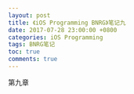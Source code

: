 ```yaml
---
layout: post
title: 《iOS Programming BNRG》笔记九
date: 2017-07-28 23:00:00 +0800
categories: iOS Programming
tags: BNRG笔记
toc: true
comments: true
---
```

第九章
<!-- more -->
